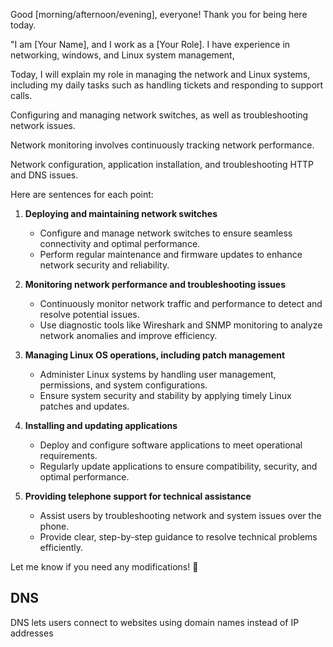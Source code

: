 Good [morning/afternoon/evening], everyone! Thank you for being here today.

"I am [Your Name], and I work as a [Your Role]. I have experience in networking, windows, and Linux system management, 

Today, I will explain my role in managing the network and Linux systems, including my daily tasks such as handling tickets and responding to support calls.

Configuring and managing network switches, as well as troubleshooting network issues.

Network monitoring involves continuously tracking network performance.

Network configuration, application installation, and troubleshooting HTTP and DNS issues.

Here are sentences for each point:  

1. **Deploying and maintaining network switches**  
   - Configure and manage network switches to ensure seamless connectivity and optimal performance.  
   - Perform regular maintenance and firmware updates to enhance network security and reliability.  

2. **Monitoring network performance and troubleshooting issues**  
   - Continuously monitor network traffic and performance to detect and resolve potential issues.  
   - Use diagnostic tools like Wireshark and SNMP monitoring to analyze network anomalies and improve efficiency.  

3. **Managing Linux OS operations, including patch management**  
   - Administer Linux systems by handling user management, permissions, and system configurations.  
   - Ensure system security and stability by applying timely Linux patches and updates.  

4. **Installing and updating applications**  
   - Deploy and configure software applications to meet operational requirements.  
   - Regularly update applications to ensure compatibility, security, and optimal performance.  

5. **Providing telephone support for technical assistance**  
   - Assist users by troubleshooting network and system issues over the phone.  
   - Provide clear, step-by-step guidance to resolve technical problems efficiently.  

Let me know if you need any modifications! 🚀



## DNS 

DNS lets users connect to websites using domain names instead of IP addresses
